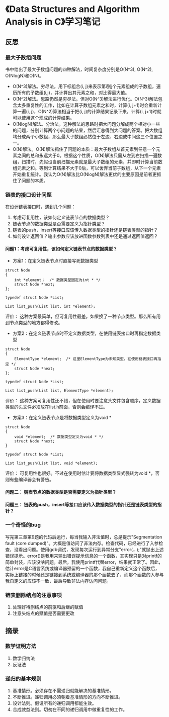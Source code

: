 # 《Data Structures and Algorithm Analysis in C》学习笔记

## 反思

### 最大子数组问题
书中给出了最大子数组问题的四种解法，时间复杂度分别是O(N^3), O(N^2), O(NlogN)和O(N)。

* O(N^3)解法。穷尽法。用下标组合(i, j)来表示第i到j个元素组成的子数组，遍历所有的子数组(i,j)，并计算出其元素之和，对比得最大值。
* O(N^2)解法。思路仍然是穷尽法。但对O(N^3)解法进行优化。O(N^3)解法包含太多重复性的工作，比如在计算子数组元素之和时，计算(i, j+1)时会重新计算一遍(i, j)，O(N^2)算法相当于把(i, j)的计算结果记录下来，计算(i, j+1)时就可以使用这个现成的计算结果。
* O(NlogN)解法。分治法。这种解法的思路时把大问题分解成两个相对小一些的问题，分别计算两个小问题的结果，然后汇总得到大问题的答案。把大数组均分成两个小数组，那么最大子数组必然位于左边、右边或中间这三个位置之一。
* O(N)解法。O(N)解法抓住了问题的本质：最大子数组从首元素到任意一个元素之间的总和永远大于0。根据这个性质，O(N)解法只需从左到右扫描一遍数组，扫描时，先假设当前扫描元素就是最大子数组的元素，并即时计算当前数组元素之和。等到计算结果不大于0后，可以舍弃当前子数组，从下一个元素开始重复统计。我认为O(N)解法比O(NlogN)解法更优的主要原因是前者更抓住了问题的本质。

### 链表的接口设计问题
在设计链表接口时，遇到几个问题：
1. 考虑可复用性，该如何定义链表节点的数据类型？
2. 链表节点的数据类型是否需要定义为指针类型？
3. 链表的push，insert等接口应该传入数据类型的指针还是链表类型的指针？
4. 如何设计返回值？输出参数应该放进函数参数列表中还是通过返回值返回？

#### 问题1：考虑可复用性，该如何定义链表节点的数据类型？

* 方案1：在定义链表节点时直接写死数据类型
```
struct Node
{
    int *element；  /* 数据类型固定为int * */
    struct Node *next;
};

typedef struct Node *List;

List list_push(List list, int *element);
```

评价：
这种方案最简单，但可复用性最差。如果换了一种节点类型。那么所有用到节点类型的地方都得修改。

* 方案2：在定义链表节点时不定义数据类型，在使用链表接口时再指定数据类型
```
struct Node
{
    ElementType *element;  /* 这里ElementType为未知类型，在使用链表接口再指定 */
    struct Node *next;
};

typedef struct Node *List;

List list_push(List list, ElementType *element);
```

评价：
这种方案可复用性还不错，但在使用时要注意头文件包含顺序，定义数据类型的头文件必须放在list.h前面，否则会编译不过。

* 方案3：在定义链表节点是将数据类型定义为void *
```
struct Node
{
    void *element;  /* 数据类型定义为void * */
    struct Node *next;
}

typedef struct Node *List;

List list_push(List list, void *element);
```

评价：
可复用性也很好。不过在使用时估计要将数据类型显式强转为void *，否则有些编译器会有警告。

#### 问题二： 链表节点的数据类型是否需要定义为指针类型？

#### 问题三： 链表的push，insert等接口应该传入数据类型的指针还是链表类型的指针？

### 一个奇怪的bug
写完第三章第9题的代码后运行，每当我输入非法值时，总是提示"Segmentation fault (core dumped)"。大概是值访问了非法内存。检查代码，已经进行了入参检查，没看出问题。使用gdb调试，发现每次运行到异常分支"error(...);"就抛出上述错误提示。error()是我用来输出错误提示信息的一个函数，其实现只是对printf的简单封装，应该没啥问题。最后，我使用printf代替error，结果就正常了。因此，估计error是C语言系统或编译器预留的一个函数，我自己重新定义这个函数后，实际上链接的时候还是链接到系统或编译器的那个函数去了，而那个函数的入参与我自定义的应该不一致，最后导致非法内存访问问题。

### 链表删除结点的注意事项
1. 处理好待删结点的前驱和后继的赋值
2. 注意头结点的赋值是否需要更改

## 摘录

### 数学证明方法

1. 数学归纳法
2. 反证法

### 递归的基本规则

1. 基准情形。必须存在不需递归就能解决的基准情形。
2. 不断推进。递归调用必须朝着基准情形的方向不断推进。
3. 设计法则。假设所有的递归调用都能生效。
4. 合成效益法则。切勿在不同的递归调用中做重复性的工作。


